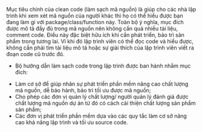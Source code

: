 Mục tiêu chính của clean code (làm sạch mã nguồn) là giúp cho các nhà lập trình khi xem xét mã nguồn của người khác thì họ có thể hiểu được bạn đang làm gì với
package/class/function này. Toàn bộ ý nghĩa, mục đích được mô tả đầy đủ trong mã nguồn nên không cần quá nhiều tài liệu, comment code. Điều này đặc biệt hữu ích khi cần phát
triển, bảo trì sản phẩm trong tương lai. Vì khi đó lập trình viên có thể đọc code và hiểu được, không cần phải tìm tài liệu mô tả hoặc sự giải thích của lập trình viên viết ra đoạn
code cũ trước đó.

* Bộ hướng dẫn làm sạch code trong lập trình được ban hành nhằm mục đích:
+ Làm cơ sở để giúp nhân sự phát triển phần mềm nâng cao chất lượng mã nguồn, dễ bảo hành, bảo trì tối ưu được mã nguồn;
+ Cho phép các đơn vị quản lý chất lượng/ người quản lý đánh giá được chất lượng mã nguồn dự án từ đó có cách cải thiện chất lượng sản phẩm sản phẩm;
+ Các đơn vị phát triển phần mềm dựa vào các quy tắc làm cơ sở nâng cao khả năng lập trình và tối ưu source code.
